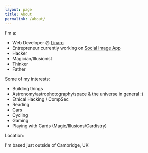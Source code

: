```yaml
---
layout: page
title: About
permalink: /about/
---
```

I'm a:

- Web Developer @ [Linaro](https://www.linaro.org/)
- Entrepreneur currently working on [Social Image App](https://www.socialimage.app)
- Hacker
- Magician/Illusionist
- Thinker
- Father

Some of my interests:

- Building things
- Astronomy/astrophotography/space & the universe in general :)
- Ethical Hacking / CompSec
- Reading
- Cars
- Cycling
- Gaming
- Playing with Cards (Magic/Illusions/Cardistry)

Location:

I'm based just outside of Cambridge, UK
